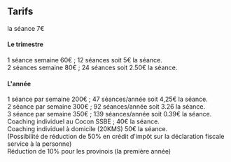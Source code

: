 ## Tarifs
 la séance 7€  
#### Le trimestre
1 séance semaine 60€ ;  12 séances soit 5€ la séance.  
2 séances semaine 80€ ; 24 séances soit 2.50€ la séance.  
#### L'année
1 séance par semaine 200€ ; 47 séances/année soit 4,25€ la séance.  
2 séance par semaine 300€ ; 92 séances/année soit 3.26 la séance.  
3 séance par semaine 350€ ; 139 séances/année soit 0.39€ la séance.  
Coaching individuel au Cocon SSBE ; 40€ la séance.  
Coaching individuel à domicile (20KMS) 50€ la séance.  
(Possibilité de réduction de 50% en crédit d'impôt sur la déclaration fiscale service à la personne)  
Réduction de 10% pour les provinois (la première année)  
